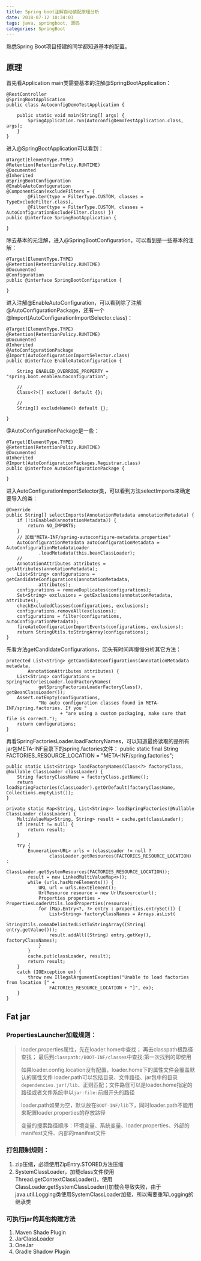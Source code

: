```yaml
---
title: Spring boot注解自动装配原理分析
date: 2018-07-12 10:34:03
tags: java, springboot, 源码
categories: SpringBoot
---
```

熟悉Spring Boot项目搭建的同学都知道基本的配置。

<!-- more -->

## 原理 ##

首先看Application main类需要基本的注解@SpringBootApplication：

	@RestController
	@SpringBootApplication
	public class AutoconfigDemoTestApplication {
	
		public static void main(String[] args) {
			SpringApplication.run(AutoconfigDemoTestApplication.class, args);
		}
	}


进入@SpringBootApplication可以看到：

	@Target(ElementType.TYPE)
	@Retention(RetentionPolicy.RUNTIME)
	@Documented
	@Inherited
	@SpringBootConfiguration
	@EnableAutoConfiguration
	@ComponentScan(excludeFilters = {
			@Filter(type = FilterType.CUSTOM, classes = TypeExcludeFilter.class),
			@Filter(type = FilterType.CUSTOM, classes = AutoConfigurationExcludeFilter.class) })
	public @interface SpringBootApplication {
	
	}

除去基本的元注解，进入@SpringBootConfiguration，可以看到是一些基本的注解：

	@Target(ElementType.TYPE)
	@Retention(RetentionPolicy.RUNTIME)
	@Documented
	@Configuration
	public @interface SpringBootConfiguration {
	
	}

进入注解@EnableAutoConfiguration，可以看到除了注解@AutoConfigurationPackage，还有一个@Import(AutoConfigurationImportSelector.class)：

	@Target(ElementType.TYPE)
	@Retention(RetentionPolicy.RUNTIME)
	@Documented
	@Inherited
	@AutoConfigurationPackage
	@Import(AutoConfigurationImportSelector.class)
	public @interface EnableAutoConfiguration {
	
		String ENABLED_OVERRIDE_PROPERTY = "spring.boot.enableautoconfiguration";
	
		//
		Class<?>[] exclude() default {};
	
		//
		String[] excludeName() default {};
	
	}

@AutoConfigurationPackage是一些：

	@Target(ElementType.TYPE)
	@Retention(RetentionPolicy.RUNTIME)
	@Documented
	@Inherited
	@Import(AutoConfigurationPackages.Registrar.class)
	public @interface AutoConfigurationPackage {
	
	}

进入AutoConfigurationImportSelector类，可以看到方法selectImports来确定要导入的类：

	@Override
	public String[] selectImports(AnnotationMetadata annotationMetadata) {
		if (!isEnabled(annotationMetadata)) {
			return NO_IMPORTS;
		}
		// 加载"META-INF/spring-autoconfigure-metadata.properties"
		AutoConfigurationMetadata autoConfigurationMetadata = AutoConfigurationMetadataLoader
				.loadMetadata(this.beanClassLoader);
		//
		AnnotationAttributes attributes = getAttributes(annotationMetadata);
		List<String> configurations = getCandidateConfigurations(annotationMetadata,
				attributes);
		configurations = removeDuplicates(configurations);
		Set<String> exclusions = getExclusions(annotationMetadata, attributes);
		checkExcludedClasses(configurations, exclusions);
		configurations.removeAll(exclusions);
		configurations = filter(configurations, autoConfigurationMetadata);
		fireAutoConfigurationImportEvents(configurations, exclusions);
		return StringUtils.toStringArray(configurations);
	}

先看方法getCandidateConfigurations，回头有时间再慢慢分析其它方法：
	
	protected List<String> getCandidateConfigurations(AnnotationMetadata metadata,
			AnnotationAttributes attributes) {
		List<String> configurations = SpringFactoriesLoader.loadFactoryNames(
				getSpringFactoriesLoaderFactoryClass(), getBeanClassLoader());
		Assert.notEmpty(configurations,
				"No auto configuration classes found in META-INF/spring.factories. If you "
						+ "are using a custom packaging, make sure that file is correct.");
		return configurations;
	}

再看SpringFactoriesLoader.loadFactoryNames，可以知道最终读取的是所有jar包META-INF目录下的spring.factories文件：
	public static final String FACTORIES_RESOURCE_LOCATION = "META-INF/spring.factories";

	public static List<String> loadFactoryNames(Class<?> factoryClass, @Nullable ClassLoader classLoader) {
		String factoryClassName = factoryClass.getName();
		return loadSpringFactories(classLoader).getOrDefault(factoryClassName, Collections.emptyList());
	}

	private static Map<String, List<String>> loadSpringFactories(@Nullable ClassLoader classLoader) {
		MultiValueMap<String, String> result = cache.get(classLoader);
		if (result != null) {
			return result;
		}

		try {
			Enumeration<URL> urls = (classLoader != null ?
					classLoader.getResources(FACTORIES_RESOURCE_LOCATION) :
					ClassLoader.getSystemResources(FACTORIES_RESOURCE_LOCATION));
			result = new LinkedMultiValueMap<>();
			while (urls.hasMoreElements()) {
				URL url = urls.nextElement();
				UrlResource resource = new UrlResource(url);
				Properties properties = PropertiesLoaderUtils.loadProperties(resource);
				for (Map.Entry<?, ?> entry : properties.entrySet()) {
					List<String> factoryClassNames = Arrays.asList(
							StringUtils.commaDelimitedListToStringArray((String) entry.getValue()));
					result.addAll((String) entry.getKey(), factoryClassNames);
				}
			}
			cache.put(classLoader, result);
			return result;
		}
		catch (IOException ex) {
			throw new IllegalArgumentException("Unable to load factories from location [" +
					FACTORIES_RESOURCE_LOCATION + "]", ex);
		}
	}

## Fat jar ##

### PropertiesLauncher加载规则： ###

> loader.properties属性，先在loader.home中查找； 再去classpath根路径查找； 最后到`classpath:/BOOT-INF/classes`中查找;第一次找到的即使用
> 
> 如果loader.config.location没有配置，loader.home下的属性文件会覆盖默认的属性文件
> loader.path可以包括目录、文件路径、jar包中的目录`dependencies.jar!/lib`、正则匹配；文件路径可以是loader.home指定的路径或者文件系统中以`jar:file:`前缀开头的路径
> 
> loader.path如果为空，默认放在`BOOT-INF/lib`下，同时loader.path不能用来配置loader.properties的存放路径
> 
> 变量的搜索路径顺序：环境变量、系统变量、loader.properties、外部的manifest文件、内部的manifest文件

### 打包限制规则： ###

1. zip压缩，必须使用ZipEntry.STORED方法压缩
2. SystemClassLoader，加载class文件使用Thread.getContextClassLoader()，使用ClassLoader.getSystemClassLoader()加载会导致失败，由于java.util.Logging类使用SystemClassLoader加载，所以需要重写Logging的继承类


### 可执行jar的其他构建方法 ###

1. Maven Shade Plugin
2. JarClassLoader
3. OneJar
4. Gradle Shadow Plugin
